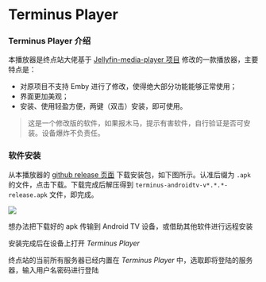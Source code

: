 # Terminus Player

### Terminus Player 介绍[​](https://embywiki.911997.xyz/docs/usage/android-tv/terminus-player/#terminus-player-%E4%BB%8B%E7%BB%8D) <a href="#terminusplayer-jie-shao" id="terminusplayer-jie-shao"></a>

本播放器是终点站大佬基于 [Jellyfin-media-player 项目](https://github.com/jellyfin/jellyfin-media-player) 修改的一款播放器，主要特点是：

* 对原项目不支持 Emby 进行了修改，使得绝大部分功能能够正常使用；
* 界面更加美观；
* 安装、使用轻盈方便，两键（双击）安装，即可使用。

> 这是一个修改版的软件，如果报木马，提示有害软件，自行验证是否可安装。设备爆炸不负责任。

### 软件安装[​](https://embywiki.911997.xyz/docs/usage/android-tv/terminus-player/#%E8%BD%AF%E4%BB%B6%E5%AE%89%E8%A3%85) <a href="#ruan-jian-an-zhuang" id="ruan-jian-an-zhuang"></a>

从本播放器的 [github release 页面](https://github.com/Terminus-Media/jellyfin-media-player/releases/tag/v280922-AndroidTVv1.0.0) 下载安装包，如下图所示。认准后缀为 `.apk` 的文件，点击下载。下载完成后解压得到 `terminus-androidtv-v*.*.*-release.apk` 文件，即完成。

![](https://pilipili.gitbook.io/\~gitbook/image?url=https%3A%2F%2Fgithub.com%2Fhsuyelin%2FPiliPili%2Fblob%2Fmain%2Fsrc%2Fimages%2Fandroidtv\_connect\_1.png%3Fraw%3Dtrue\&width=768\&dpr=4\&quality=100\&sign=a8f420df\&sv=1)

想办法把下载好的 apk 传输到 Android TV 设备，或借助其他软件进行远程安装

安装完成后在设备上打开 _Terminus Player_

终点站的当前所有服务器已经内置在 _Terminus Player_ 中，选取即将登陆的服务器，输入用户名密码进行登陆
